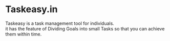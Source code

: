# Taskeasy.in
Taskeasy is a task management tool for individuals. </br>
it has the feature of Dividing Goals into small Tasks so that you can achieve them within time.